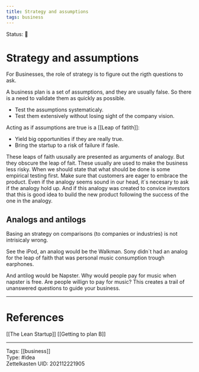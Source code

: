 ```yaml
---
title: Strategy and assumptions
tags: business
---
```

Status: 🌱

# Strategy and assumptions

For Businesses, the role of strategy is to figure out the rigth questions to ask.

A business plan is a set of assumptions, and they are usually false. So there is a need to validate them as quickly as possible.
- Test the assumptions systematicaly.
- Test them extensively without losing sight of the company vision.

Acting as if assumptions are true is a [[Leap of fatith]]:
- Yield big opportunities if they are really true.
- Bring the startup to a risk of failure if fasle.

These leaps of faith ususally are presented as arguments of analogy. But they obscure the leap of fait. These usually are used to make the business less risky. When we should state that what should be done is some empirical testing first. Make sure that customers are eager to embrace the product. Even if the analogy seems sound in our head, it´s necesary to ask if the analogy hold up. And if this analogy was created to convice investors that this is good idea to build the new product following the success of the one in the analogy.

## Analogs and antilogs
Basing an strategy on comparisons (to companies or industries) is not intrisicaly wrong. 

See the iPod, an analog would be the Walkman. Sony didn´t had an analog for the leap of faith that was personal music consumption trough earphones.

And antilog would be Napster. Why would people pay for music when napster is free. Are people willign to pay for music? This creates a trail of unanswered questions to guide your business.

---
# References
[[The Lean Startup]]
[[Getting to plan B]]

---
Tags: [[business]]     
Type: #idea  
Zettelkasten UID: 202112221905  